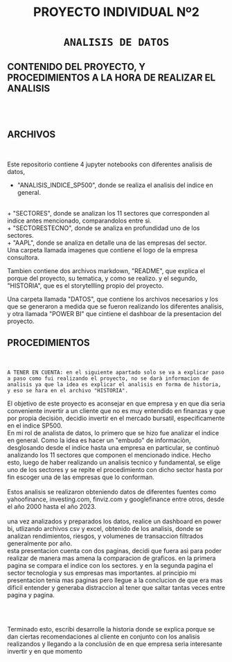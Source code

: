 
# <h1 align=center> **PROYECTO INDIVIDUAL Nº2** </h1>

# <h1 align=center>**`ANALISIS DE DATOS`**</h1>



## **CONTENIDO DEL PROYECTO, Y PROCEDIMIENTOS A LA HORA DE REALIZAR EL ANALISIS**

<br/>
<br/>

## ARCHIVOS

<br/>



Este repositorio contiene 4 jupyter notebooks con diferentes analisis de datos, 

+ "ANALISIS_INDICE_SP500", donde se realiza el analisis del indice en general.
<br/>
+ "SECTORES", donde se analizan los 11 sectores que corresponden al indice antes mencionado, comparandolos entre sì.
<br/>
+ "SECTORESTECNO", donde se analiza en profundidad uno de los sectores.
<br/>
+ "AAPL", donde se analiza en detalle una de las empresas del sector.
<br/>
Una carpeta llamada imagenes que contiene el logo de la empresa consultora.
<br/>

Tambien contiene dos archivos markdown, "README", que explica el porque del proyecto, su tematica, y como se realizo. y el segundo, "HISTORIA", que es el storytellling propio del proyecto.

Una carpeta llamada "DATOS", que contiene los archivos necesarios y los que se generaron a medida que se fueron realizando los diferentes analisis, y otra llamada "POWER BI" que cintiene el dashboar de la presentacion del proyecto.
<br/>

## PROCEDIMIENTOS
 <br/>

    A TENER EN CUENTA: en el siguiente apartado solo se va a explicar paso a paso como fui realizando el proyecto, no se darà informacion de analisis ya que la idea es explicar el analisis en forma de historia, y eso se hara en el archivo "HISTORIA".


El objetivo de este proyecto es aconsejar en que empresa y en que dia serìa conveniente invertir a un cliente que no es muy entendido en finanzas y que por propia decisiòn, decidio invertir en el mercado bursatil, especificamente en el indice SP500.
<br/>
En mi rol de analista de datos, lo primero que se hizo fue analizar el indice en general. Como la idea es hacer un "embudo" de informaciòn, desglosando desde el indice hasta una empresa en particular, se continuò analizando los 11 sectores que componen el mencionado indice. Hecho esto, luego de haber realizando un analisis tecnico y fundamental, se elige uno de los sectores y se repite el procedimiento con dicho sector hasta por fin escoger una de las empresas que lo conforman.
<br/>
<br/>
Estos analisis se realizaron obteniendo datos de diferentes fuentes como yahoofinance, investing.com, finviz.com y googlefinance entre otros, desde el año 2000 hasta el año 2023.
<br/>
<br/>
una vez analizados y preparados los datos, realice un dashboard en power bi, utlizando archivos csv y excel, obtenido de los analisis, donde se analizan rendimientos, riesgos, y volumenes de transaccion filtrados generalmente por año.
<br/>
esta presentacion cuenta con dos paginas, decidi que fuera asì para poder realizar de manera mas amena la comparacion de graficos. en la primera pagina se compara el indice con los sectores. y en la segunda pagina el sector tecnologia y sus empresas mas importantes. al principio mi presentacion tenia mas paginas pero llegue a la conclucion de que era mas dificil entender y generaba distraccion al tener que saltar tantas veces entre pagina y pagina.

<br/>
<br/>

Terminado esto, escribi desarrolle la historia donde se explica porque se dan ciertas recomendaciones al cliente en conjunto con los analisis realizandos y llegando a la conclusiòn de en que empresa serìa interesante invertir y en que momento

<br/>

